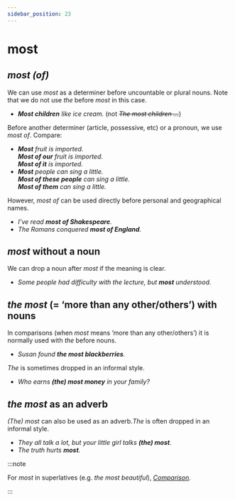 ```yaml
---
sidebar_position: 23
---
```


# most

## *most (of)*

We can use *most* as a determiner before uncountable or plural nouns. Note that we do not use *the* before *most* in this case.

- ***Most children** like ice cream.* (not *~~The most children …~~*)

Before another determiner (article, possessive, etc) or a pronoun, we use *most of*. Compare:

- ***Most** fruit is imported.*  
  ***Most of our** fruit is imported.*  
  ***Most of it** is imported.*
- ***Most** people can sing a little.*  
  ***Most of these people** can sing a little.*  
  ***Most of them** can sing a little.*

However, *most of* can be used directly before personal and geographical names.

- *I’ve read **most of Shakespeare**.*
- *The Romans conquered **most of England**.*

## *most* without a noun

We can drop a noun after *most* if the meaning is clear.

- *Some people had difficulty with the lecture, but **most** understood.*

## *the most* (= ‘more than any other/others’) with nouns

In comparisons (when *most* means ‘more than any other/others’) it is normally used with *the* before nouns.

- *Susan found **the most blackberries**.*

*The* is sometimes dropped in an informal style.

- *Who earns **(the) most money** in your family?*

## *the most* as an adverb

*(The) most* can also be used as an adverb.*The* is often dropped in an informal style.

- *They all talk a lot, but your little girl talks **(the) most**.*
- *The truth hurts **most**.*

:::note

For *most* in superlatives (e.g. *the most beautiful*), [*Comparison*](../comparison/comparison-introduction).



:::